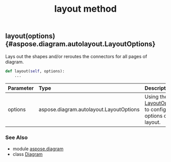 ﻿---
title: layout method
second_title: Aspose.Diagram for Python via .NET API References
description: 
type: docs
weight: 100
url: /python-net/aspose.diagram/diagram/layout/
is_root: false
---

## layout(options) {#aspose.diagram.autolayout.LayoutOptions}

Lays out the shapes and/or reroutes the connectors for all pages of diagram.



```python
def layout(self, options):
    ...
```


| Parameter | Type | Description |
| :- | :- | :- |
| options | aspose.diagram.autolayout.LayoutOptions | Using the [LayoutOptions](/diagram/python-net/aspose.diagram.autolayout/layoutoptions) to configure options of layout. |



### See Also
* module [aspose.diagram](../../)
* class [Diagram](/diagram/python-net/aspose.diagram/diagram)
